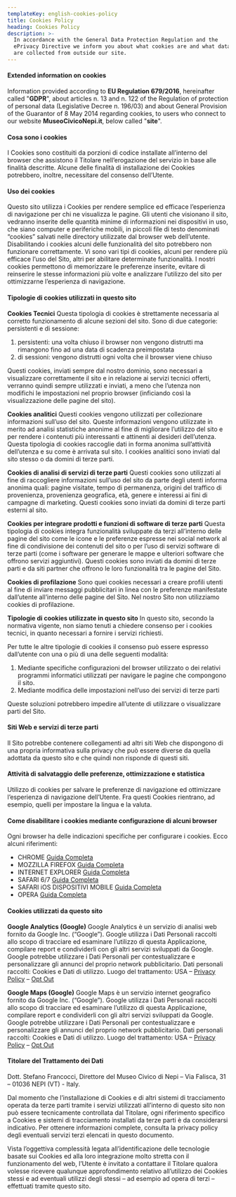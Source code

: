 ```yaml
---
templateKey: english-cookies-policy
title: Cookies Policy
heading: Cookies Policy
description: >-
  In accordance with the General Data Protection Regulation and the
  ePrivacy Directive we inform you about what cookies are and what data
  are collected from outside our site.
---
```

#### Extended information on cookies

Information provided according to **EU Regulation 679/2016**, hereinafter called "**GDPR**", about articles n. 13 and n. 122 of the Regulation of protection of personal data (Legislative Decree n. 196/03) and about General Provision of the Guarantor of 8 May 2014 regarding cookies, to users who connect to our website **MuseoCivicoNepi.it**, below called "**site**".

#### Cosa sono i cookies

I Cookies sono costituiti da porzioni di codice installate all’interno del browser che assistono il Titolare nell’erogazione del servizio in base alle finalità descritte. Alcune delle finalità di installazione dei Cookies potrebbero, inoltre, necessitare del consenso dell’Utente.

#### Uso dei cookies

Questo sito utilizza i Cookies per rendere semplice ed efficace l’esperienza di navigazione per chi ne visualizza le pagine.
Gli utenti che visionano il sito, vedranno inserite delle quantità minime di informazioni nei dispositivi in uso, che siano computer e periferiche mobili, in piccoli file di testo denominati “cookies” salvati nelle directory utilizzate dal browser web dell’utente.
Disabilitando i cookies alcuni delle funzionalità del sito potrebbero non funzionare correttamente.
Vi sono vari tipi di cookies, alcuni per rendere più efficace l’uso del Sito, altri per abilitare determinate funzionalità.
I nostri cookies permettono di memorizzare le preferenze inserite, evitare di reinserire le stesse informazioni più volte e analizzare l’utilizzo del sito per ottimizzarne l’esperienza di navigazione.

#### Tipologie di cookies utilizzati in questo sito

**Cookies Tecnici**
Questa tipologia di cookies è strettamente necessaria al corretto funzionamento di alcune sezioni del sito. Sono di due categorie: persistenti e di sessione:

1. persistenti: una volta chiuso il browser non vengono distrutti ma rimangono fino ad una data di scadenza preimpostata
2. di sessioni: vengono distrutti ogni volta che il browser viene chiuso

Questi cookies, inviati sempre dal nostro dominio, sono necessari a visualizzare correttamente il sito e in relazione ai servizi tecnici offerti, verranno quindi sempre utilizzati e inviati, a meno che l’utenza non modifichi le impostazioni nel proprio browser (inficiando così la visualizzazione delle pagine del sito).

**Cookies analitici**
Questi cookies vengono utilizzati per collezionare informazioni sull’uso del sito.
Queste informazioni vengono utilizzate in merito ad analisi statistiche anonime al fine di migliorare l’utilizzo del sito e per rendere i contenuti più interessanti e attinenti ai desideri dell’utenza. Questa tipologia di cookies raccoglie dati in forma anonima sull’attività dell’utenza e su come è arrivata sul sito. I cookies analitici sono inviati dal sito stesso o da domini di terze parti.

**Cookies di analisi di servizi di terze parti**
Questi cookies sono utilizzati al fine di raccogliere informazioni sull’uso del sito da parte degli utenti informa anonima quali: pagine visitate, tempo di permanenza, origini del traffico di provenienza, provenienza geografica, età, genere e interessi ai fini di campagne di marketing. Questi cookies sono inviati da domini di terze parti esterni al sito.

**Cookies per integrare prodotti e funzioni di software di terze parti**
Questa tipologia di cookies integra funzionalità sviluppate da terzi all’interno delle pagine del sito come le icone e le preferenze espresse nei social network al fine di condivisione dei contenuti del sito o per l’uso di servizi software di terze parti (come i software per generare le mappe e ulteriori software che offrono servizi aggiuntivi). Questi cookies sono inviati da domini di terze parti e da siti partner che offrono le loro funzionalità tra le pagine del Sito.

**Cookies di profilazione**
Sono quei cookies necessari a creare profili utenti al fine di inviare messaggi pubblicitari in linea con le preferenze manifestate dall’utente all’interno delle pagine del Sito.
Nel nostro Sito non utilizziamo cookies di profilazione.

**Tipologie di cookies utilizzate in questo sito**
In questo sito, secondo la normativa vigente, non siamo tenuti a chiedere consenso per i cookies tecnici, in quanto necessari a fornire i servizi richiesti.

Per tutte le altre tipologie di cookies il consenso può essere espresso dall’utente con una o più di una delle seguenti modalità:

1. Mediante specifiche configurazioni del browser utilizzato o dei relativi programmi informatici utilizzati per navigare le pagine che compongono il sito.
2. Mediante modifica delle impostazioni nell’uso dei servizi di terze parti

Queste soluzioni potrebbero impedire all’utente di utilizzare o visualizzare parti del Sito.

#### Siti Web e servizi di terze parti

Il Sito potrebbe contenere collegamenti ad altri siti Web che dispongono di una propria informativa sulla privacy che può essere diverse da quella adottata da questo sito e che quindi non risponde di questi siti.

#### Attività di salvataggio delle preferenze, ottimizzazione e statistica

Utilizzo di cookies per salvare le preferenze di navigazione ed ottimizzare l’esperienza di navigazione dell’Utente. Fra questi Cookies rientrano, ad esempio, quelli per impostare la lingua e la valuta.

#### Come disabilitare i cookies mediante configurazione di alcuni browser

Ogni browser ha delle indicazioni specifiche per configurare i cookies.
Ecco alcuni riferimenti:

* CHROME [Guida Completa](https://support.google.com/accounts/answer/61416?hl=en "Guida Completa")
* MOZZILLA FIREFOX [Guida Completa](https://support.mozilla.org/it/kb/Attivare%20e%20disattivare%20i%20cookie "Guida Completa")
* INTERNET EXPLORER [Guida Completa](https://windows.microsoft.com/it-it/windows-vista/block-or-allow-cookies "Guida Completa")
* SAFARI 6/7 [Guida Completa](https://support.apple.com/kb/PH17191?viewlocale=it_IT&locale=it_IT "Guida Completa")
* SAFARI iOS DISPOSITIVI MOBILE [Guida Completa](https://support.apple.com/it-it/HT201265 "Guida Completa")
* OPERA [Guida Completa](https://www.opera.com/help/tutorials/security/cookies/ "Guida Completa")

#### Cookies utilizzati da questo sito

**Google Analytics (Google)**
Google Analytics è un servizio di analisi web fornito da Google Inc. (“Google”). Google utilizza i Dati Personali raccolti allo scopo di tracciare ed esaminare l’utilizzo di questa Applicazione, compilare report e condividerli con gli altri servizi sviluppati da Google.
Google potrebbe utilizzare i Dati Personali per contestualizzare e personalizzare gli annunci del proprio network pubblicitario.
Dati personali raccolti: Cookies e Dati di utilizzo.
Luogo del trattamento: USA – [Privacy Policy](https://www.google.com/intl/it/policies/privacy/) – [Opt Out](https://tools.google.com/dlpage/gaoptout?hl=it)

**Google Maps (Google)**
Google Maps è un servizio internet geografico fornito da Google Inc. (“Google”). Google utilizza i Dati Personali raccolti allo scopo di tracciare ed esaminare l’utilizzo di questa Applicazione, compilare report e condividerli con gli altri servizi sviluppati da Google.
Google potrebbe utilizzare i Dati Personali per contestualizzare e personalizzare gli annunci del proprio network pubblicitario.
Dati personali raccolti: Cookies e Dati di utilizzo.
Luogo del trattamento: USA – [Privacy Policy](https://www.google.com/intl/it/policies/privacy/) – [Opt Out](https://tools.google.com/dlpage/gaoptout?hl=it)

#### Titolare del Trattamento dei Dati

Dott. Stefano Francocci, Direttore del Museo Civico di Nepi – Via Falisca, 31 – 01036 NEPI (VT) - Italy.

Dal momento che l’installazione di Cookies e di altri sistemi di tracciamento operata da terze parti tramite i servizi utilizzati all’interno di questo sito non può essere tecnicamente controllata dal Titolare, ogni riferimento specifico a Cookies e sistemi di tracciamento installati da terze parti è da considerarsi indicativo. Per ottenere informazioni complete, consulta la privacy policy degli eventuali servizi terzi elencati in questo documento.

Vista l’oggettiva complessità legata all’identificazione delle tecnologie basate sui Cookies ed alla loro integrazione molto stretta con il funzionamento del web, l’Utente è invitato a contattare il Titolare qualora volesse ricevere qualunque approfondimento relativo all’utilizzo dei Cookies stessi e ad eventuali utilizzi degli stessi – ad esempio ad opera di terzi – effettuati tramite questo sito.